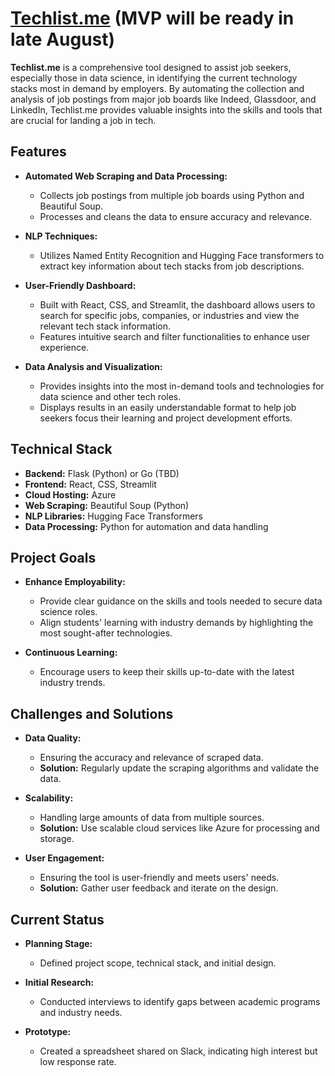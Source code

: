 # [Techlist.me](https://techlist.me) (MVP will be ready in late August)

**Techlist.me** is a comprehensive tool designed to assist job seekers, especially those in data science, in identifying the current technology stacks most in demand by employers. By automating the collection and analysis of job postings from major job boards like Indeed, Glassdoor, and LinkedIn, Techlist.me provides valuable insights into the skills and tools that are crucial for landing a job in tech.

## Features

- **Automated Web Scraping and Data Processing:**
  - Collects job postings from multiple job boards using Python and Beautiful Soup.
  - Processes and cleans the data to ensure accuracy and relevance.

- **NLP Techniques:**
  - Utilizes Named Entity Recognition and Hugging Face transformers to extract key information about tech stacks from job descriptions.

- **User-Friendly Dashboard:**
  - Built with React, CSS, and Streamlit, the dashboard allows users to search for specific jobs, companies, or industries and view the relevant tech stack information.
  - Features intuitive search and filter functionalities to enhance user experience.

- **Data Analysis and Visualization:**
  - Provides insights into the most in-demand tools and technologies for data science and other tech roles.
  - Displays results in an easily understandable format to help job seekers focus their learning and project development efforts.

## Technical Stack

- **Backend:** Flask (Python) or Go (TBD)
- **Frontend:** React, CSS, Streamlit
- **Cloud Hosting:** Azure
- **Web Scraping:** Beautiful Soup (Python)
- **NLP Libraries:** Hugging Face Transformers
- **Data Processing:** Python for automation and data handling

## Project Goals

- **Enhance Employability:**
  - Provide clear guidance on the skills and tools needed to secure data science roles.
  - Align students' learning with industry demands by highlighting the most sought-after technologies.

- **Continuous Learning:**
  - Encourage users to keep their skills up-to-date with the latest industry trends.

## Challenges and Solutions

- **Data Quality:**
  - Ensuring the accuracy and relevance of scraped data.
  - **Solution:** Regularly update the scraping algorithms and validate the data.

- **Scalability:**
  - Handling large amounts of data from multiple sources.
  - **Solution:** Use scalable cloud services like Azure for processing and storage.

- **User Engagement:**
  - Ensuring the tool is user-friendly and meets users' needs.
  - **Solution:** Gather user feedback and iterate on the design.

## Current Status

- **Planning Stage:**
  - Defined project scope, technical stack, and initial design.

- **Initial Research:**
  - Conducted interviews to identify gaps between academic programs and industry needs.

- **Prototype:**
  - Created a spreadsheet shared on Slack, indicating high interest but low response rate.
